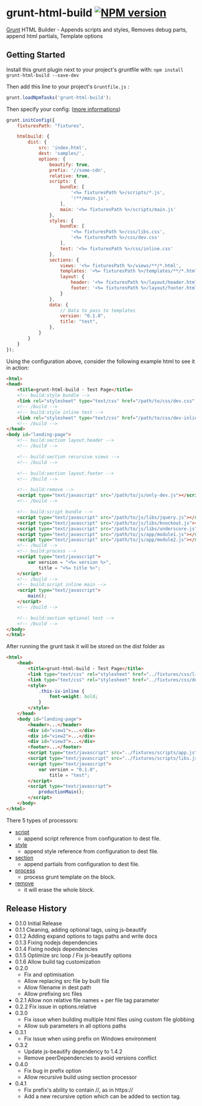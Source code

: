 # grunt-html-build [![NPM version](https://badge.fury.io/js/grunt-html-build.png)](http://badge.fury.io/js/grunt-html-build)

[Grunt][grunt] HTML Builder - Appends scripts and styles, Removes debug parts, append html partials, Template options

## Getting Started

Install this grunt plugin next to your project's gruntfile with: `npm install grunt-html-build --save-dev`

Then add this line to your project's `Gruntfile.js` :

```javascript
grunt.loadNpmTasks('grunt-html-build');
```

Then specify your config: ([more informations][doc-options])

```javascript
grunt.initConfig({
    fixturesPath: "fixtures",

    htmlbuild: {
        dist: {
            src: 'index.html',
            dest: 'samples/',
            options: {
                beautify: true,
                prefix: '//some-cdn',
                relative: true,
                scripts: {
                    bundle: [
                        '<%= fixturesPath %>/scripts/*.js',
                        '!**/main.js',
                    ],
                    main: '<%= fixturesPath %>/scripts/main.js'
                },
                styles: {
                    bundle: [
                        '<%= fixturesPath %>/css/libs.css',
                        '<%= fixturesPath %>/css/dev.css'
                    ],
                    test: '<%= fixturesPath %>/css/inline.css'
                },
                sections: {
                    views: '<%= fixturesPath %>/views/**/*.html',
                    templates: '<%= fixturesPath %>/templates/**/*.html',
                    layout: {
                        header: '<%= fixturesPath %>/layout/header.html',
                        footer: '<%= fixturesPath %>/layout/footer.html'
                    }
                },
                data: {
                    // Data to pass to templates
                    version: "0.1.0",
                    title: "test",
                },
            }
        }
    }
});
```

Using the configuration above, consider the following example html to see it in action:

```html
<html>
<head>
    <title>grunt-html-build - Test Page</title>
    <!-- build:style bundle -->
    <link rel="stylesheet" type="text/css" href="/path/to/css/dev.css" />
    <!-- /build -->
    <!-- build:style inline test -->
    <link rel="stylesheet" type="text/css" href="/path/to/css/dev-inline.css" />
    <!-- /build -->
</head>
<body id="landing-page">
    <!-- build:section layout.header -->
    <!-- /build -->

    <!-- build:section recursive views -->
    <!-- /build -->

    <!-- build:section layout.footer -->
    <!-- /build -->

    <!-- build:remove -->
    <script type="text/javascript" src="/path/to/js/only-dev.js"></script>
    <!-- /build -->

    <!-- build:script bundle -->
    <script type="text/javascript" src="/path/to/js/libs/jquery.js"></script>
    <script type="text/javascript" src="/path/to/js/libs/knockout.js"></script>
    <script type="text/javascript" src="/path/to/js/libs/underscore.js"></script>
    <script type="text/javascript" src="/path/to/js/app/module1.js"></script>
    <script type="text/javascript" src="/path/to/js/app/module2.js"></script>
    <!-- /build -->
    <!-- build:process -->
    <script type="text/javascript">
        var version = "<%= version %>",
            title = "<%= title %>";
    </script>
    <!-- /build -->
    <!-- build:script inline main -->
    <script type="text/javascript">
        main();
    </script>
    <!-- /build -->

    <!-- build:section optional test -->
    <!-- /build -->
</body>
</html>
```

After running the grunt task it will be stored on the dist folder as

```html
<html>
    <head>
        <title>grunt-html-build - Test Page</title>
        <link type="text/css" rel="stylesheet" href="../fixtures/css/libs.css" />
        <link type="text/css" rel="stylesheet" href="../fixtures/css/dev.css" />
        <style>
            .this-is-inline {
                font-weight: bold;
            }
        </style>
    </head>
    <body id="landing-page">
        <header>...</header>
        <div id="view1">...</div>
        <div id="view2">...</div>
        <div id="view3">...</div>
        <footer>...</footer>
        <script type="text/javascript" src="../fixtures/scripts/app.js"></script>
        <script type="text/javascript" src="../fixtures/scripts/libs.js"></script>
        <script type="text/javascript">
            var version = "0.1.0",
                title = "test";
        </script>
        <script type="text/javascript">
            productionMain();
        </script>
    </body>
</html>
```

There 5 types of processors:

 * [script][doc-scripts-styles]
    * append script reference from configuration to dest file.
 * [style][doc-scripts-styles]
    * append style reference from configuration to dest file.
 * [section][doc-sections]
    * append partials from configuration to dest file.
 * [process][doc-process]
    * process grunt template on the block.
 * [remove][doc-remove]
    * it will erase the whole block.

[grunt]: https://github.com/gruntjs/grunt
[doc-options]: https://github.com/spatools/grunt-html-build/wiki/Task-Options
[doc-scripts-styles]: https://github.com/spatools/grunt-html-build/wiki/Linking-Scripts-and-Styles
[doc-sections]: https://github.com/spatools/grunt-html-build/wiki/Creating-HTML-Sections
[doc-process]: https://github.com/spatools/grunt-html-build/wiki/Using-HTML-as-Template
[doc-remove]: https://github.com/spatools/grunt-html-build/wiki/Removing-parts
[doc-reuse]: https://github.com/spatools/grunt-html-build/wiki/Creating-reusable-HTML-Layout-Template

## Release History
* 0.1.0 Initial Release
* 0.1.1 Cleaning, adding optional tags, using js-beautify
* 0.1.2 Adding expand options to tags paths and write docs
* 0.1.3 Fixing nodejs dependencies
* 0.1.4 Fixing nodejs dependencies
* 0.1.5 Optimize src loop / Fix js-beautify options
* 0.1.6 Allow build tag customization
* 0.2.0 
    * Fix and optimisation
    * Allow replacing src file by built file
    * Allow filename in dest path
    * Allow prefixing src files
* 0.2.1 Allow non relative file names + per file tag parameter
* 0.2.2 Fix issue in options.relative
* 0.3.0
    * Fix issue when building multiple html files using custom file globbing
    * Allow sub parameters in all options paths
* 0.3.1
    * Fix issue when using prefix on Windows environment
* 0.3.2
    * Update js-beautify dependency to 1.4.2
    * Remove peerDependencies to avoid versions conflict
* 0.4.0
    * Fix bug in prefix option
    * Allow recursive build using section processor
* 0.4.1
    * Fix prefix's ability to contain //, as in https://
    * Add a new recursive option which can be added to section tag.
